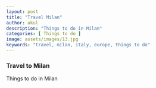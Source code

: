 ```yaml
---
layout: post
title: "Travel Milan"
author: akul
description: "Things to do in Milan"
categories: [ Things to do ]
image: assets/images/13.jpg
keywords: "travel, milan, italy, europe, things to do"
---
```


### Travel to Milan

Things to do in Milan